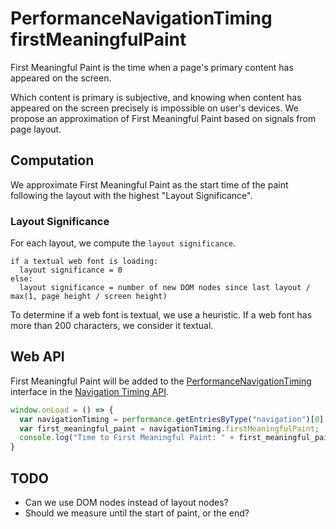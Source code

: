 # PerformanceNavigationTiming firstMeaningfulPaint

First Meaningful Paint is the time when a page's primary content has appeared on the screen.

Which content is primary is subjective, and knowing when content has appeared on the screen precisely is impossible on user's devices.
We propose an approximation of First Meaningful Paint based on signals from page layout.

## Computation ##
We approximate First Meaningful Paint as the start time of the paint following the layout with the highest "Layout Significance".

### Layout Significance ###

For each layout, we compute the `layout significance`.
```
if a textual web font is loading:
  layout significance = 0
else:
  layout significance = number of new DOM nodes since last layout / max(1, page height / screen height)
```

To determine if a web font is textual, we use a heuristic. If a web font has more than 200 characters, we consider it textual.

## Web API ##
First Meaningful Paint will be added to the [PerformanceNavigationTiming](https://www.w3.org/TR/navigation-timing-2/#sec-PerformanceNavigationTiming) interface in the [Navigation Timing API](https://www.w3.org/TR/navigation-timing-2/).

```javascript
window.onLoad = () => { 
  var navigationTiming = performance.getEntriesByType("navigation")[0];
  var first_meaningful_paint = navigationTiming.firstMeaningfulPaint;
  console.log("Time to First Meaningful Paint: " + first_meaningful_paint);
}
```

## TODO ##
* Can we use DOM nodes instead of layout nodes?
* Should we measure until the start of paint, or the end?
